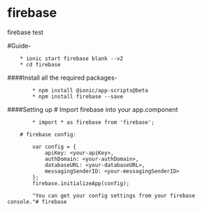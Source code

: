 # firebase
firebase test

#Guide-

        * ionic start firebase blank --v2
        * cd firebase

####Install all the required packages-

            * npm install @ionic/app-scripts@beta
            * npm install firebase --save

####Setting up
        # Import firebase into your app.component

            * import * as firebase from 'firebase';

        # firebase config:

            var config = {
                apiKey: <your-apiKey>,
                authDomain: <your-authDomain>,
                databaseURL: <your-databaseURL>,
                messagingSenderID: <your-messagingSenderID>
            };
            firebase.initializeApp(config);

            "You can get your config settings from your firebase console."# firebase
